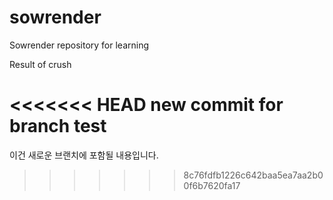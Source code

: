 # sowrender

Sowrender repository for learning

Result of crush

<<<<<<< HEAD
new commit for branch test 
=======
이건 새로운 브랜치에 포함될 내용입니다.
>>>>>>> 8c76fdfb1226c642baa5ea7aa2b00f6b7620fa17
